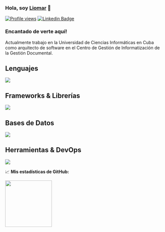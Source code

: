 ### Hola, soy <a href="https://www.linkedin.com/in/liomarrg/" target="_blank">Liomar</a> 👋

[![Profile views](https://komarev.com/ghpvc/?username=javicaib&style=flat-square)](https://github.com/shift3385)
[![Linkedin Badge](https://img.shields.io/badge/-LinkedIn-0e76a8?style=flat-square&logo=Linkedin&logoColor=white)](https://www.linkedin.com/in/liomarrg/)
<!-- [![Twitter Badge](https://img.shields.io/badge/-Twitter-00acee?style=flat-square&logo=Twitter&logoColor=white)](https://twitter.com/javicaib) -->

### Encantado de verte aquí!

Actualmente trabajo en la Universidad de Ciencias Inform&aacute;ticas en Cuba como arquitecto de software en el Centro de Gesti&oacute;n de Informatizaci&oacute;n de la Gesti&oacute;n Documental. 
<h2>Lenguajes </h2>
<a href="https://github.com/shift3385">
  <img src="https://skillicons.dev/icons?i=css,html,js,ts,dart,java,py&perline=14" />
</a>

<h2>Frameworks & Librerías </h2>
<a href="https://github.com/shift3385">
  <img src="https://skillicons.dev/icons?i=bootstrap,react,flutter,django,fastapi,flask,express&perline=14" />
</a>

<h2>Bases de Datos </h2>
<a href="https://github.com/shift3385">
  <img src="https://skillicons.dev/icons?i=mysql,postgres,sqlite&perline=14" />
</a>

<h2>Herramientas & DevOps </h2>
<a href="https://github.com/shift3385">
  <img src="https://skillicons.dev/icons?i=bash,cypress,debian,discord,docker,git,github,gitlab,grafana,jenkins,latex,linux,md,ps,rabbitmq,selenium&perline=14" />
</a>
 
📈 **Mis estadísticas de GitHub:**

<p>
  <img height="150em" src="https://github-readme-stats.vercel.app/api/top-langs/?username=shift3385&hide_progress=true"/>
</p>
